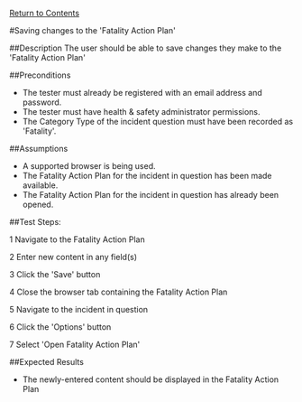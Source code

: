 [Return to Contents](https://github.com/infojam-james/test-cases/blob/master/Contents.md)

#Saving changes to the 'Fatality Action Plan'

##Description
The user should be able to save changes they make to the 'Fatality Action Plan'

##Preconditions
+ The tester must already be registered with an email address and password.
+ The tester must have health & safety administrator permissions.
+ The Category Type of the incident question must have been recorded as 'Fatality'.

##Assumptions
+ A supported browser is being used.
+ The Fatality Action Plan for the incident in question has been made available.
+ The Fatality Action Plan for the incident in question has already been opened.

##Test Steps:

1 Navigate to the Fatality Action Plan

2 Enter new content in any field(s)

3 Click the 'Save' button

4 Close the browser tab containing the Fatality Action Plan

5 Navigate to the incident in question

6 Click the 'Options' button

7 Select 'Open Fatality Action Plan'

##Expected Results
+ The newly-entered content should be displayed in the Fatality Action Plan
